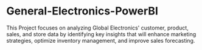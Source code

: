 # General-Electronics-PowerBI
This Project focuses on analyzing Global Electronics' customer, product, sales, and store data by identifying key insights that will enhance marketing strategies, optimize inventory management, and improve sales forecasting.
